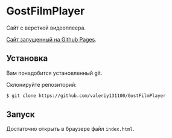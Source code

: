 # GostFilmPlayer

Сайт с версткой видеоплеера.

[Сайт запущенный на Github Pages](https://valeriy131100.github.io/GostFilmPlayer/).

## Установка
Вам понадобится установленный git.

Склонируйте репозиторий:
```bash
$ git clone https://github.com/valeriy131100/GostFilmPlayer
```

## Запуск
Достаточно открыть в браузере файл `index.html`.
